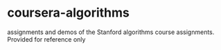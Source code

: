 coursera-algorithms
===================

assignments and demos of the Stanford algorithms course assignments. Provided for reference only
